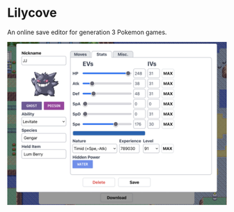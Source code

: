 # Lilycove

An online save editor for generation 3 Pokemon games.

![Gengar](./readme_images/gengar.png)
